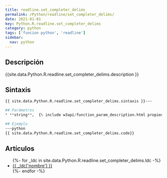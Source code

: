 ```yaml
---
title: readline.set_completer_delims
permalink: /Python/readline/set_completer_delims/
date: 2021-01-01
key: Python.R.readline.set_completer_delims
category: python
tags: ['funcion python', 'readline']
sidebar: 
  nav: python
---
```


## Descripción
{{site.data.Python.R.readline.set_completer_delims.description }}

## Sintaxis
~~~python
{{ site.data.Python.R.readline.set_completer_delims.sintaxis }}~~~

## Parámetros
* **string**,  {% include w3api/function_param_description.html propiedad=site.data.Python.R.readline.set_completer_delims valor="string" %}

## Ejemplo
~~~python
{{ site.data.Python.R.readline.set_completer_delims.code}}
~~~

## Artículos
<ul>
{%- for _ldc in site.data.Python.R.readline.set_completer_delims.ldc -%}
   <li>
       <a href="{{_ldc['url'] }}">{{ _ldc['nombre'] }}</a>
   </li>
{%- endfor -%}
</ul>
